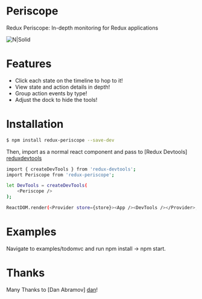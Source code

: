 # Periscope
Redux Periscope: In-depth monitoring for Redux applications

![N|Solid](http://i.imgur.com/k0S4yAK.png)

# Features
* Click each state on the timeline to hop to it!
* View state and action details in depth!
* Group action events by type!
* Adjust the dock to hide the tools!

# Installation

```sh
$ npm install redux-periscope --save-dev
```

Then, import as a normal react component and pass to [Redux Devtools] [reduxdevtools]

```sh
import { createDevTools } from 'redux-devtools';
import Periscope from 'redux-periscope';

let DevTools = createDevTools(
    <Periscope />
);

ReactDOM.render(<Provider store={store}><App /><DevTools /></Provider>, getElementById('app'));
```


# Examples

Navigate to examples/todomvc and run npm install -> npm start.

# Thanks

Many Thanks to [Dan Abramov] [dan]!

[reduxdevtools]: <https://github.com/gaearon/redux-devtools>
[dan]: <https://github.com/gaearon>